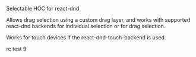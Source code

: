 Selectable HOC for react-dnd

Allows drag selection using a custom drag layer, and works with supported react-dnd backends for individual selection
or for drag selection.

Works for touch devices if the react-dnd-touch-backend is used.

rc test 9